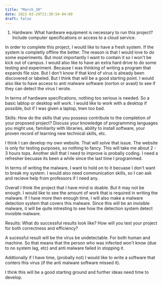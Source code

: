 ```yaml
---
title: "March_30"
date: 2022-03-29T21:30:54-04:00
draft: false
---
```


1. Hardware: What hardware equipment is necessary to run this project? Include computer specifications or access to a cloud service.

In order to complete this project, I would like to have a fresh system. If the system is completly offline the better. The reason is that I would love to do some experiments. But most importantly I want to contain it so I won't be kick out of campus. I would also like to have an extra hard drive to do some testing and experiment. Because I was thinking of writing a program that expands file size. But I don't know if that kind of virus is already been discovered or labeled. But I think that will be a good starting point. I would also like to have access to anti malware software (norton or avast) to see if they can detect the virus I wrote. 

In terms of hardware specifications, nothing too serious is needed. So a basic labtop or desktop will work. I would like to work with a desktop if possible, but if I was given a laptop, tnen too bad. 

Skills: How do the skills that you possess contribute to the completion of your proposed project? Discuss your knowledge of programming languages you might use, familiarity with libraries, ability to install software, your proven record of learning new technical skills, etc.

I think I can develop my own website. That will solve that issue. The website is only for testing purposes, so nothing to fancy. This will take me about 2 - 3 hours tops. Another skill that I need to improve is probally coding. I need a refresher becuase its been a while since the last time I programmed. 

In terms of writing the malware, I want to hold on to it becuase I don't want to break my system. I would also need communication skills, so I can ask and recieve help from professors if I need any. 

Overall I think the project that I have mind is doable. But it may not be enough. I would like to see the amount of work that is required in writing the malware. If I have more then enough time, I will also make a malware detection system that covers this malware. Since this will be an invisible malware, it will be quite intresting to see how the detection system detect invisible malware.

Results: What do successful results look like? How will you test your project for both correctness and efficiency?

A sucessful result will be the virus be undetectable. For both human and machine. So that means that the person who was infected won't know (due to no system lag, etc) and anti malware failed in stopping it. 

Addtionally if I have time, (probally not) I would like to write a software that conters this virus (if the anti malware software missed it).

I think this will be a good starting ground and further ideas need time to develop.

